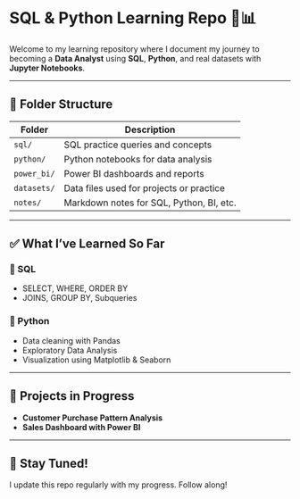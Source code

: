 # SQL & Python Learning Repo 🧠📊

Welcome to my learning repository where I document my journey to becoming a **Data Analyst** using **SQL**, **Python**, and real datasets with **Jupyter Notebooks**.

---

## 📁 Folder Structure

| Folder        | Description                                  |
|---------------|----------------------------------------------|
| `sql/`        | SQL practice queries and concepts            |
| `python/`     | Python notebooks for data analysis           |
| `power_bi/`   | Power BI dashboards and reports              |
| `datasets/`   | Data files used for projects or practice     |
| `notes/`      | Markdown notes for SQL, Python, BI, etc.     |

---

## ✅ What I’ve Learned So Far

### 📘 SQL
- SELECT, WHERE, ORDER BY
- JOINS, GROUP BY, Subqueries

### 🐍 Python
- Data cleaning with Pandas
- Exploratory Data Analysis
- Visualization using Matplotlib & Seaborn

---

## 🚀 Projects in Progress
- **Customer Purchase Pattern Analysis**
- **Sales Dashboard with Power BI**

---

## 🙌 Stay Tuned!
I update this repo regularly with my progress. Follow along!
